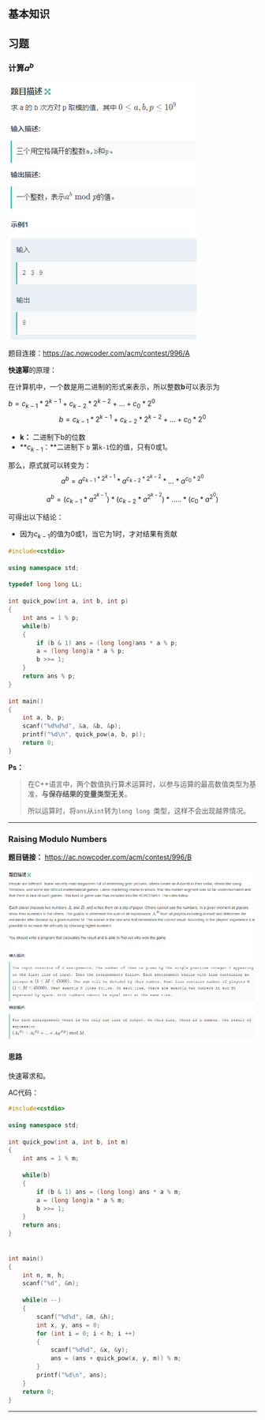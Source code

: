 ## 基本知识





## 习题

### 计算$a^b$

![image-20211223184211939](位运算.assets/image-20211223184211939.png)

题目连接：https://ac.nowcoder.com/acm/contest/996/A

**快速幂**的原理：

在计算机中，一个数是用二进制的形式来表示，所以整数**b**可以表示为

$b = c_{k-1}*2^{k - 1} + c_{k - 2}*2^{k-2} +  ... + c_0*2^0$
$$
b = c_{k-1}*2^{k - 1} + c_{k - 2}*2^{k-2} +  ... + c_0*2^0
$$

- **k：** 二进制下b的位数
- **$c_{k - 1}$：**二进制下 `b` 第`k-1`位的值，只有0或1。

那么，原式就可以转变为：
$$
a^b = a^{c_{k-1}*2^{k-1}} * a^{c_{k-2}*2^{k-2}} *... * a^{c_0*2^0}
$$

$$
a^b	= (c_{k-1}*a^{2^{k-1}}) * (c_{k-2}*a^{2^{k-2}}) *..... *(c_{0}*a^{2^{0}})
$$

可得出以下结论：

- 因为$c_{k-1}$的值为0或1，当它为1时，才对结果有贡献

```c++
#include<cstdio>

using namespace std;

typedef long long LL;

int quick_pow(int a, int b, int p)
{
    int ans = 1 % p;
    while(b)
    {
        if (b & 1) ans = (long long)ans * a % p;
        a = (long long)a * a % p;
        b >>= 1;
    }
    return ans % p;
}

int main()
{
    int a, b, p;
    scanf("%d%d%d", &a, &b, &p);
    printf("%d\n", quick_pow(a, b, p));
    return 0;
}
```

**Ps：**

> 在C++语言中，两个数值执行算术运算时，以参与运算的最高数值类型为基准，**与保存结果的变量类型无关**。
>
> 所以运算时，将`ans`从`int`转为`long long `类型，这样不会出现越界情况。

---

### Raising Modulo Numbers

**题目链接：** https://ac.nowcoder.com/acm/contest/996/B

![image-20211224180823940](位运算.assets/image-20211224180823940.png)



#### 思路

快速幂求和。

AC代码：

```c++
#include<cstdio>

using namespace std;

int quick_pow(int a, int b, int m)
{
    int ans = 1 % m;
    
    while(b)
    {
        if (b & 1) ans = (long long) ans * a % m;
        a = (long long)a * a % m;
        b >>= 1;
    }
    return ans;
}


int main()
{
    int n, m, h;
    scanf("%d", &n);
    
    while(n --)
    {
        scanf("%d%d", &m, &h);
        int x, y, ans = 0;
        for (int i = 0; i < h; i ++)
        {
            scanf("%d%d", &x, &y);
            ans = (ans + quick_pow(x, y, m)) % m;
        }
        printf("%d\n", ans);
    }
    return 0;
}
```

---



